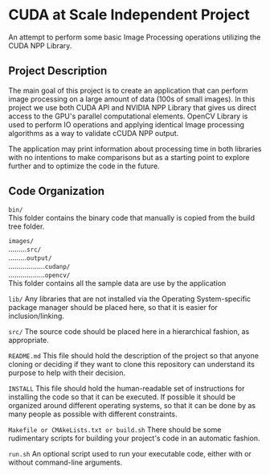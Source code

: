 # CUDA at Scale Independent Project 
An attempt to perform some basic Image Processing operations utilizing the CUDA NPP Library.
## Project Description
The main goal of this project is to create an application that can perform image processing on a large amount of data (100s of small images). 
In this project we use both CUDA API and NVIDIA NPP Library that gives us direct access to the GPU's parallel computational elements.
OpenCV Library is used to perform IO operations and applying identical Image processing algorithms as a way to validate cCUDA NPP output.

The application may print information about processing time in both libraries with no intentions to make comparisons but as a starting point to explore further and to optimize the code in the future.

## Code Organization
```bin/```  
This folder contains the binary code that manually is copied from the build tree folder.

```images/```  
.........```src/```  
.........```output/```  
..................```cudanp/```  
..................```opencv/```  
This folder contains all the sample data are use by the application

```lib/```
Any libraries that are not installed via the Operating System-specific package manager should be placed here, so that it is easier for inclusion/linking.

```src/```
The source code should be placed here in a hierarchical fashion, as appropriate.

```README.md```
This file should hold the description of the project so that anyone cloning or deciding if they want to clone this repository can understand its purpose to help with their decision.

```INSTALL```
This file should hold the human-readable set of instructions for installing the code so that it can be executed. If possible it should be organized around different operating systems, so that it can be done by as many people as possible with different constraints.

```Makefile or CMAkeLists.txt or build.sh```
There should be some rudimentary scripts for building your project's code in an automatic fashion.

```run.sh```
An optional script used to run your executable code, either with or without command-line arguments.

